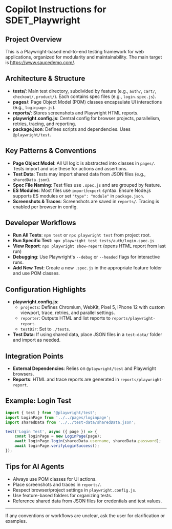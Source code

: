 # Copilot Instructions for SDET_Playwright

## Project Overview
This is a Playwright-based end-to-end testing framework for web applications, organized for modularity and maintainability. The main target is https://www.saucedemo.com/.

## Architecture & Structure
- **tests/**: Main test directory, subdivided by feature (e.g., `auth/`, `cart/`, `checkout/`, `product/`). Each contains spec files (e.g., `login.spec.js`).
- **pages/**: Page Object Model (POM) classes encapsulate UI interactions (e.g., `loginpage.js`).
- **reports/**: Stores screenshots and Playwright HTML reports.
- **playwright.config.js**: Central config for browser projects, parallelism, retries, tracing, and reporting.
- **package.json**: Defines scripts and dependencies. Uses `@playwright/test`.

## Key Patterns & Conventions
- **Page Object Model**: All UI logic is abstracted into classes in `pages/`. Tests import and use these for actions and assertions.
- **Test Data**: Tests may import shared data from JSON files (e.g., `sharedData.json`).
- **Spec File Naming**: Test files use `.spec.js` and are grouped by feature.
- **ES Modules**: Most files use `import`/`export` syntax. Ensure Node.js supports ES modules or set `"type": "module"` in `package.json`.
- **Screenshots & Traces**: Screenshots are saved in `reports/`. Tracing is enabled per browser in config.

## Developer Workflows
- **Run All Tests**: `npm test` or `npx playwright test` from project root.
- **Run Specific Test**: `npx playwright test tests/auth/login.spec.js`
- **View Report**: `npx playwright show-report` (opens HTML report from last run)
- **Debugging**: Use Playwright's `--debug` or `--headed` flags for interactive runs.
- **Add New Test**: Create a new `.spec.js` in the appropriate feature folder and use POM classes.

## Configuration Highlights
- **playwright.config.js**:
  - `projects`: Defines Chromium, WebKit, Pixel 5, iPhone 12 with custom viewport, trace, retries, and parallel settings.
  - `reporter`: Outputs HTML and list reports to `reports/playwright-report`.
  - `testDir`: Set to `./tests`.
- **Test Data**: If using shared data, place JSON files in a `test-data/` folder and import as needed.

## Integration Points
- **External Dependencies**: Relies on `@playwright/test` and Playwright browsers.
- **Reports**: HTML and trace reports are generated in `reports/playwright-report`.

## Example: Login Test
```js
import { test } from '@playwright/test';
import LoginPage from '../../pages/loginpage';
import sharedData from '../../test-data/sharedData.json';

test('Login Test', async ({ page }) => {
    const loginPage = new LoginPage(page);
    await loginPage.login(sharedData.username, sharedData.password);
    await loginPage.verifyLoginSuccess();
});
```

## Tips for AI Agents
- Always use POM classes for UI actions.
- Place screenshots and traces in `reports/`.
- Respect browser/project settings in `playwright.config.js`.
- Use feature-based folders for organizing tests.
- Reference shared data from JSON files for credentials and test values.

---
If any conventions or workflows are unclear, ask the user for clarification or examples.